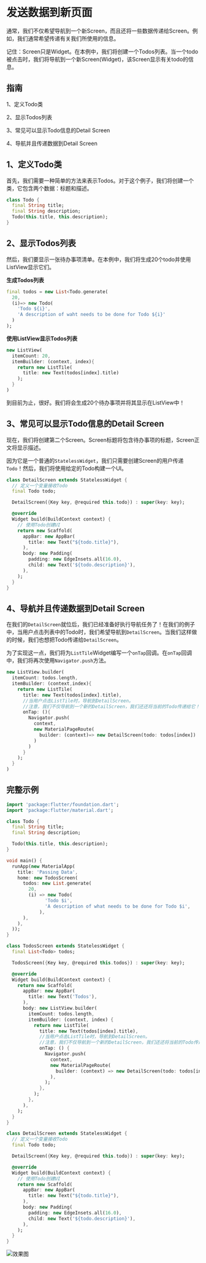 # 发送数据到新页面

通常，我们不仅希望导航到一个新Screen，而且还将一些数据传递给Screen。例如，我们通常希望传递有关我们所使用的信息。

记住：Screen只是Widget。在本例中，我们将创建一个Todos列表。当一个todo被点击时，我们将导航到一个新Screen(Widget)，该Screen显示有关todo的信息。

## 指南

1、定义Todo类

2、显示Todos列表

3、常见可以显示Todo信息的Detail Screen

4、导航并且传递数据到Detail Screen

## 1、定义Todo类

首先，我们需要一种简单的方法来表示Todos。对于这个例子，我们将创建一个类，它包含两个数据：标题和描述。

```dart
class Todo {
  final String title;
  final String description;
  Todo(this.title, this.description);
}
```

## 2、显示Todos列表

然后，我们要显示一张待办事项清单。在本例中，我们将生成20个todo并使用ListView显示它们。

**生成Todos列表**

```dart
final todos = new List<Todo.generate(
  20,
  (i)=> new Todo(
    'Todo ${i}',
    'A description of waht needs to be done for Todo ${i}'
  )
);
```

**使用ListView显示Todos列表**

```dart
new ListView(
  itemCount: 20,
  itemBuilder: (context, index){
    return new ListTile(
      title: new Text(todos[index].title)
    );
  }
)
```
到目前为止，很好。我们将会生成20个待办事项并将其显示在ListView中！

## 3、常见可以显示Todo信息的Detail Screen

现在，我们将创建第二个Screen。Screen标题将包含待办事项的标题，Screen正文将显示描述。

因为它是一个普通的`StatelessWidget`，我们只需要创建Screen的用户传递`Todo`！然后，我们将使用给定的Todo构建一个UI。

```dart
class DetailScreen extends StatelessWidget {
  // 定义一个变量接收Todo
  final Todo todo;

  DetailScreen({Key key, @required this.todo}) : super(key: key);

  @override
  Widget build(BuildContext context) {
    // 使用Todo创建UI
    return new Scaffold(
      appBar: new AppBar(
        title: new Text("${todo.title}"),
      ),
      body: new Padding(
        padding: new EdgeInsets.all(16.0),
        child: new Text('${todo.description}'),
      ),
    );
  }
}
```

## 4、导航并且传递数据到Detail Screen

在我们的`DetailScreen`就位后，我们已经准备好执行导航任务了！在我们的例子中，当用户点击列表中的Todo时，我们希望导航到`DetailScreen`。当我们这样做的时候，我们也想把Todo传递给`DetailScreen`。

为了实现这一点，我们将为`ListTile`Widget编写一个`onTap`回调。在`onTap`回调中，我们将再次使用`Navigator.push`方法。

```dart
new ListView.builder(
  itemCount: todos.length,
  itemBuilder: (context,index){
    return new ListTile(
      title: new Text(todos[index].title),
      //当用户点击ListTile时，导航到DetailScreen。
      //注意，我们不仅导航到一个新的DetailScreen，我们还还将当前的Todo传递给它！
      onTap: (){
        Navigator.push(
          context,
          new MaterialPageRoute(
            builder: (context)=> new DetailScreen(todo: todos[index])
          )
        )
      }
    );
  }
)
```

## 完整示例

```dart
import 'package:flutter/foundation.dart';
import 'package:flutter/material.dart';

class Todo {
  final String title;
  final String description;

  Todo(this.title, this.description);
}

void main() {
  runApp(new MaterialApp(
    title: 'Passing Data',
    home: new TodosScreen(
      todos: new List.generate(
        20,
        (i) => new Todo(
              'Todo $i',
              'A description of what needs to be done for Todo $i',
            ),
      ),
    ),
  ));
}

class TodosScreen extends StatelessWidget {
  final List<Todo> todos;

  TodosScreen({Key key, @required this.todos}) : super(key: key);

  @override
  Widget build(BuildContext context) {
    return new Scaffold(
      appBar: new AppBar(
        title: new Text('Todos'),
      ),
      body: new ListView.builder(
        itemCount: todos.length,
        itemBuilder: (context, index) {
          return new ListTile(
            title: new Text(todos[index].title),
            //当用户点击ListTile时，导航到DetailScreen。
            //注意，我们不仅导航到一个新的DetailScreen，我们还还将当前的Todo传递给它！
            onTap: () {
              Navigator.push(
                context,
                new MaterialPageRoute(
                  builder: (context) => new DetailScreen(todo: todos[index]),
                ),
              );
            },
          );
        },
      ),
    );
  }
}

class DetailScreen extends StatelessWidget {
  // 定义一个变量接收Todo
  final Todo todo;

  DetailScreen({Key key, @required this.todo}) : super(key: key);

  @override
  Widget build(BuildContext context) {
    // 使用Todo创建UI
    return new Scaffold(
      appBar: new AppBar(
        title: new Text("${todo.title}"),
      ),
      body: new Padding(
        padding: new EdgeInsets.all(16.0),
        child: new Text('${todo.description}'),
      ),
    );
  }
}
```

![效果图](https://flutter.io/images/cookbook/passing-data.gif)